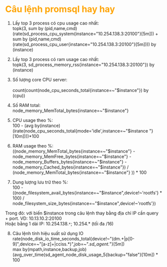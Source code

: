 <h1 style="color:orange">Câu lệnh promsql hay hay</h1>

1. Lấy top 3 process có cpu usage cao nhất:<br>
topk(3, sum by (pid,name,cmd) (rate(sd_process_cpu_system{instance="10.254.138.3:20100"}[5m])) + sum by (pid,name,cmd) (rate(sd_process_cpu_user{instance="10.254.138.3:20100"}[5m]))) by (instance)

2. Lấy top 3 process có ram usage cao nhất:<br>
topk(3, sd_process_memory_rss{instance="10.254.138.3:20100"}) by (instance)

3. Số lượng core CPU server:<br>  
count(count(node_cpu_seconds_total{instance=~"$instance"}) by (cpu))
4. Số RAM total:<br>
node_memory_MemTotal_bytes{instance=~"$instance"}

5. CPU usage theo %:<br> 
100 - (avg by(instance)(irate(node_cpu_seconds_total{mode='idle',instance=~"$instance "}[10m])))*100
6. RAM usage theo %:<br> 
((node_memory_MemTotal_bytes{instance=~"$instance"} - node_memory_MemFree_bytes{instance=~"$instance"} -node_memory_Buffers_bytes{instance=~"$instance"} - node_memory_Cached_bytes{instance=~"$instance"}) / (node_memory_MemTotal_bytes{instance=~"$instance"} )) * 100
7. Dung lượng lưu trữ theo %:<br> 100 - ((node_filesystem_avail_bytes{instance=~"$instance",device!~'rootfs'} * 100) / node_filesystem_size_bytes{instance=~"$instance",device!~'rootfs'})

Trong đó: với biến $instance trong câu lệnh thay bằng địa chỉ IP cần query + port. VD: 10.13.10.2:20100<br>
Hoặc bằng 1 dải IP: 10.254.138.`*`; 10.254.* (tối đa /16)

8. Câu lệnh tính hiệu suất sử dụng IO<br>
rate(node_disk_io_time_seconds_total{device!~"(dm.+|p[0-9]",device=~"[a-z]+|cciss.*)",job=~".*sd_agent.*"}[5m])    <br>
max by(mpath,instance,backup,job)(avg_over_time(sd_agent_node_disk_usage_5{backup="false"}[10m]) * 100